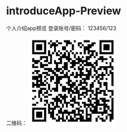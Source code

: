 # introduceApp-Preview
个人介绍app预览
登录账号/密码： 123456/123

二维码：
![Image text](https://github.com/suhuixiao/introduceApp-Preview/blob/master/static/img/QR-code.jpg)
